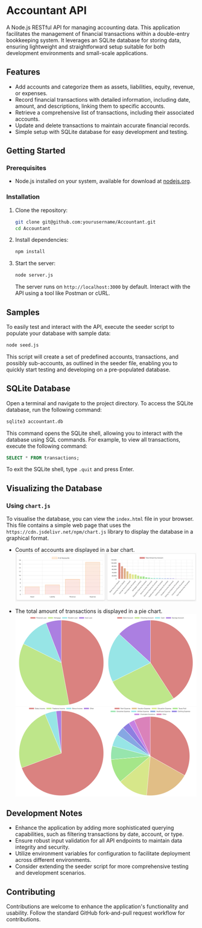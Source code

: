 # Accountant API

A Node.js RESTful API for managing accounting data. This application facilitates the management of financial transactions within a double-entry bookkeeping system. It leverages an SQLite database for storing data, ensuring lightweight and straightforward setup suitable for both development environments and small-scale applications.

## Features

- Add accounts and categorize them as assets, liabilities, equity, revenue, or expenses.
- Record financial transactions with detailed information, including date, amount, and descriptions, linking them to specific accounts.
- Retrieve a comprehensive list of transactions, including their associated accounts.
- Update and delete transactions to maintain accurate financial records.
- Simple setup with SQLite database for easy development and testing.

## Getting Started

### Prerequisites

- Node.js installed on your system, available for download at [nodejs.org](https://nodejs.org/).

### Installation

1. Clone the repository:

   ```bash
   git clone git@github.com:yourusername/Accountant.git
   cd Accountant
   ```

2. Install dependencies:

   ```bash
   npm install
   ```

3. Start the server:

   ```bash
   node server.js
   ```

   The server runs on `http://localhost:3000` by default. Interact with the API using a tool like Postman or cURL.

## Samples

To easily test and interact with the API, execute the seeder script to populate your database with sample data:

```bash
node seed.js
```

This script will create a set of predefined accounts, transactions, and possibly sub-accounts, as outlined in the seeder file, enabling you to quickly start testing and developing on a pre-populated database.

## SQLite Database

Open a terminal and navigate to the project directory. To access the SQLite database, run the following command:

```bash
sqlite3 accountant.db
```

This command opens the SQLite shell, allowing you to interact with the database using SQL commands. For example, to view all transactions, execute the following command:

```sql
SELECT * FROM transactions;
```

To exit the SQLite shell, type `.quit` and press Enter.

## Visualizing the Database

### Using `chart.js`

To visualise the database, you can view the `index.html` file in your browser. This file contains a simple web page that uses the `https://cdn.jsdelivr.net/npm/chart.js` library to display the database in a graphical format.

- Counts of accounts are displayed in a bar chart.
  ![](public/images/bar.png)

- The total amount of transactions is displayed in a pie chart.
  ![](public/images/pie1.png)
  ![](public/images/pie2.png)

## Development Notes

- Enhance the application by adding more sophisticated querying capabilities, such as filtering transactions by date, account, or type.
- Ensure robust input validation for all API endpoints to maintain data integrity and security.
- Utilize environment variables for configuration to facilitate deployment across different environments.
- Consider extending the seeder script for more comprehensive testing and development scenarios.

## Contributing

Contributions are welcome to enhance the application's functionality and usability. Follow the standard GitHub fork-and-pull request workflow for contributions.
